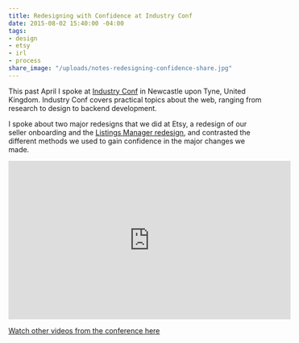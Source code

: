 ```yaml
---
title: Redesigning with Confidence at Industry Conf
date: 2015-08-02 15:40:00 -04:00
tags:
- design
- etsy
- irl
- process
share_image: "/uploads/notes-redesigning-confidence-share.jpg"
---
```


This past April I spoke at [Industry Conf](https://industryconf.com) in Newcastle upon Tyne, United Kingdom. Industry Conf covers practical topics about the web, ranging from research to design to backend development.

I spoke about two major redesigns that we did at Etsy, a redesign of our seller onboarding and the [Listings Manager redesign](http://jessicaharllee.com/work/etsy-listings-manager/), and contrasted the different methods we used to gain confidence in the major changes we made.

<iframe width="560" height="315" src="https://www.youtube.com/embed/MIbNWSulLcc?list=PLxIVE2ZZ0maCWjZhoIAiL0lkif9_a2k7F" frameborder="0" allowfullscreen></iframe>

[Watch other videos from the conference here](https://www.youtube.com/playlist?list=PLxIVE2ZZ0maCWjZhoIAiL0lkif9_a2k7F)
